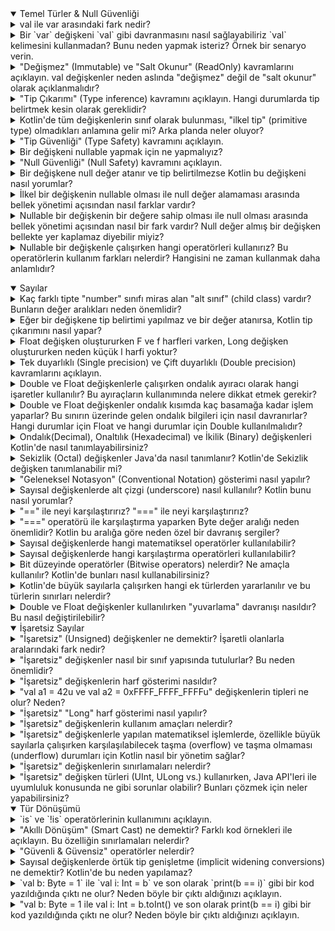 <details open>
    <summary>Temel Türler & Null Güvenliği</summary>
        <details>
            <summary>
            val ile var arasındaki fark nedir?
            </summary>
            `val` keyword'ü read-only değişkenler tanımlamamıza, `var` keyword'ünü ise içeriğini değiştirmek istediğimiz değişkeni tanımlarken kullanırız.
        </details>
        <details>
            <summary>
            Bir `var` değişkeni `val` gibi davranmasını nasıl sağlayabiliriz `val` kelimesini kullanmadan? Bunu neden yapmak isteriz? Örnek bir senaryo verin.
            </summary>
            Bir `var` keyword'ü ile tanımlanan değişkenin, `val` keyword'ü ile tanımlanmış gibi davranmasını istiyorsak değişkenin set metodunu private olarak tanımlarız. Bunu da yapmak istememizdeki sebep de, projenin başka bir yerinde yani değişkenin bulunduğu class'ın dışında değişkenin değerini değiştirtmek istemememizdir.
            </br>
            Örneğin;

```kotlin
import java.time.LocalDate
import java.time.Period
class Human(){
    var birthDate: LocalDate = LocalDate.of(1998, 2, 4)
    var age: Int = Period.between(birthDate, LocalDate.now()).years
        get() = Period.between(birthDate, LocalDate.now()).years
        private set
}
fun main(){
    val human = Human()
    println(human.birthDate)
    println(human.age)
    // human.age = 22 //Human class'ının age propertysi `var` olmasına rağmen set metodunun erişim belirleyicisi private olduğu için direkt değiştiremiyoruz.
    human.birthDate = LocalDate.of(2002, 2, 4)
    println(human.birthDate)
    println(human.age)
}
```
</br>
        </details>
        <details>
            <summary>
            "Değişmez" (Immutable) ve "Salt Okunur" (ReadOnly) kavramlarını açıklayın. val değişkenler neden aslında "değişmez" değil de "salt okunur" olarak açıklanmalıdır?
            </summary>
            Immutable ifadesi bir değişkenin içerdiği değerin asla değiştirilemeyeceği anlamına gelirken, Read-Only ifadesi ise bir değişkenin set metodunun olmaması anlamına gelir ve get metodunun da döndürdüğü değeri vermesine denir.
            </br>
            Bunu bir örnekle açıklamaya çalışacak olursak;
            
```kotlin
import java.time.LocalDate
import java.time.Period
class Human(){
    var birthDate: LocalDate = LocalDate.of(1998, 2, 4)
    val age: Int
    	get() = calculateAge()
    	// private set // val property'nin setterı olamaz.
    
    fun calculateAge() = Period.between(birthDate, LocalDate.now()).years
}
fun main(){
    val human = Human()
    println(human.birthDate)
    println(human.age)
    human.birthDate = LocalDate.of(2002, 2, 4)
    println(human.birthDate)
    println(human.age)
}
```
   Yukarıdaki örneği inceleyecek olursak `val` keyword'ü ile tanımlanan age değişkeni belirli bir hesaplamanın sonucuna göre içerdiği değer değiştirilebilir. Bu sebeple `val` read-only'dir diyebilmekteyiz.
        </details>
        <details>
            <summary>
            "Tip Çıkarımı" (Type inference) kavramını açıklayın. Hangi durumlarda tip belirtmek kesin olarak gereklidir?
            </summary>
            Type inference kavramı, değişkene değer atanırken derleyici tarafından atanan değerin tipinin anlaşılmasıdır. Nullable bir değer ataması yapacağımız zaman bunu açıkça belirtmeliyiz.
        </details>
        <details>
            <summary>
            Kotlin'de tüm değişkenlerin sınıf olarak bulunması, "ilkel tip" (primitive type) olmadıkları anlamına gelir mi? Arka planda neler oluyor?
            </summary>
            Kotlin dilinde tüm değişkenler sınıf olarak bulunur doğru, ancak değişken nullable değil ise ve primitive tip karşılığı da var ise derleme esnasında yapılan optimizasyon sayesinde ürettiği byte code ile aynı kodun javada primitive tip ile yazılabilen kodun ürettiği byte code'una eş değerdir.
        </details>
        <details>
            <summary>
            "Tip Güvenliği" (Type Safety) kavramını açıklayın.
            </summary>
            Type Safety, program derlenirken değişken tiplerinin doğru aralıkta değer alıp almadığını kontrol eder.
            Örneğin;
            ```var str: String = null // str değişkenimiz nullable olmadığından dolayı programın derlenmesi esnasında type safety gereğince programcı hata alacaktır..``` 
            ```var num: Int = "str".toIntOrNull() // num değişkeni sadece `Number` kabul ettiği için bu örnekte de derlenme sırasında hata alırız.```
        </details>
        <details>
            <summary>
            Bir değişkeni nullable yapmak için ne yapmalıyız?
            </summary>
            Bir değişkeni nullable bir değişken olarak tanımlamak istiyorsak, tanımladığımız değişken tipinin yanına soru işareti (?) koyarız.
            Örneğin;
            ```var nonNullInt: Int = 5 // non-null değişken tanımı```
            ```var nullableInt: Int? = null // nullable değişken tanımı```
        </details>
        <details>
            <summary>
            "Null Güvenliği" (Null Safety) kavramını açıklayın.
            </summary>
            Nullable olarak tanımlanan değişkenin runtime esnasında uygulamanın/projenin çökmemesine sebebiyet vermemesi için null referans sorununun ele alındığı duruma Null Safety denir.
        </details>
        <details>
            <summary>
            Bir değişkene null değer atanır ve tip belirtilmezse Kotlin bu değişkeni nasıl yorumlar?
            </summary>
            Tip çıkarımı yapılamadığı için `Nothing?` olarak tipi belirlenir ve o değişkene bir daha `null` değer dışında atama yapılamayacağı için o değişken `null` olarak kalmaya devam eder.
        </details>
        <details>
            <summary>
            İlkel bir değişkenin nullable olması ile null değer alamaması arasında bellek yönetimi açısından nasıl farklar vardır?
            </summary>
            Nullable bir primitive değişken null bir değer tutabileceği için yani null olabilme ihtimali yüzünden bellekte daha fazla yer kaplar. Non-null değişkenler için ise bu yer ayrılmaz. Bu sebeple non-null değişken tipinin bellekte tutulmasının daha performanslı olduğu söylenebilir.
        </details>
        <details>
            <summary>
            Nullable bir değişkenin bir değere sahip olması ile null olması arasında bellek yönetimi açısından nasıl bir fark vardır? Null değer almış bir değişken bellekte yer kaplamaz diyebilir miyiz?
            </summary>
            Nullable değişkenler referans tipli oldukları için içerisinde bir değer barındırmasa bile adresleri belleğin stack kısmında tutulur. Değişkenin bir değeri olmadığı için belleğin heap kısmı boştur. Sonuç olarak nullable bir değişken içerisinde değer barındırsada barındırmasada bellekte yer kaplar. İçerisinde bir değer varsa daha fazla yer kaplar.
        </details>
        <details>
            <summary>
            Nullable bir değişkenle çalışırken hangi operatörleri kullanırız? Bu operatörlerin kullanım farkları nelerdir? Hangisini ne zaman kullanmak daha anlamlıdır?
            </summary>
            Üç farklı operatör kullanırız. Bunlar; `?.` (Safe Call Operator), `?:` (Elivs Operator) ve `!!` (Not-Null Assertion Operator) operatörleridir.
            `?.` (Safe Call Operator) : nullable bir değişkenin null olup olmadığını kontrol eder ve değişken null değilse işlem yapar. Bu, null referanslarını güvenli bir şekilde işlemek için kullanılır ve null olma durumunda hata almayı önler.
            `?:` (Elivs Operator) : null olabilen bir değişkenin null olması durumunda varsayılan bir değer döndürmek/atamak için kullanılır. Bu, değişkenin null olması durumunda bir varsayılan değeri kullanmanın kısa bir yolunu sağlar.
            `!!` (Not-Null Assertion Operator) : nullable değişkenin null olmadığına dair bir garanti verir. Bu operatörü kullanarak, bir nullable değişkenin değerini non-nullable olarak kabul ederiz ve eğer değişken null ise bir NullPointerException alırız.
        </details>
</details>
<details open>
    <summary>Sayılar</summary>
        <details>
            <summary>
            Kaç farklı tipte "number" sınıfı miras alan "alt sınıf" (child class) vardır? Bunların değer aralıkları neden önemlidir?
            </summary>
            Number sınıfını miras alan 6 adet child class vardır. Bunlar; `Byte`, `Short`, `Int`, `Long`, `Float` ve `Double` sınıflarıdır.
            Byte 8 bit yer kaplar. Değer aralığı ise -128'den +127'ye kadardır.</br>
            Short 16 bit yer kaplar. Değer aralığı ise -32768'den +32767'ye kadardır.</br>
            Int 32 bit yer kaplar. Değer aralığı ise -2,147,483,648'den +2,147,483,647'ye kadardır.</br>
            Long 64 bit yer kaplar. Değer aralığı ise -9,223,372,036,854,775,808'den +9,223,372,036,854,775,807'ye kadardır.</br>
            Float 32 bit yer kaplar. Değer aralığı ise 1.40129846432481700e-45F'den 3.40282346638528860e+38F'e kadardır.</br>
            Double 64 bit yer kaplar. Değer aralığı ise 4.94065645841246544e-324'den 1.79769313486231570e+308'e kadardır.
        </details>
        <details>
            <summary>
            Eğer bir değişkene tip belirtimi yapılmaz ve bir değer atanırsa, Kotlin tip çıkarımını nasıl yapar?
            </summary>
            Bir değişkene tip belirtimi yapılmadığında ve bir değer atanırsa, Kotlin derleyicisi, atanan değere bakarak uygun veri türünü çıkarır. Örneğin atanan değer bir sayı ise bunun hangi değer aralığında olduğuna göre derleyici değişkenin tipini belirler.
        </details>
        <details>
            <summary>
            Float değişken oluştururken F ve f harfleri varken, Long değişken oluştururken neden küçük l harfi yoktur?
            </summary>
            Bazı fontlarda küçük l harfi 1 sayısına benzediği için karmaşıklığı engellemek için alınan önlem olarak düşünülebilir.
        </details>
        <details>
            <summary>
            Tek duyarlıklı (Single precision) ve Çift duyarlıklı (Double precision) kavramlarını açıklayın.
            </summary>
            Tek duyarlıklı (Single Precision) ve Çift duyarlıklı (Double Precision), kayan noktalı sayıları temsil etme yöntemleridir. Tek duyarlıklı format, 32 bitlik bir bellek alanında depolanırken, çift duyarlıklı format 64 bitlik bir bellek alanında depolanır. Çift duyarlıklı format, daha büyük bir veri aralığına ve daha yüksek bir kesinliğe sahipken, tek duyarlıklı format daha küçük bir veri aralığı ve daha düşük bir kesinlik sunar. Bu nedenle, kullanılan uygulamanın gereksinimlerine ve bellek / performans dengesine bağlı olarak tercih edilirler.
        </details>
        <details>
            <summary>
            Double ve Float değişkenlerle çalışırken ondalık ayıracı olarak hangi işaretler kullanılır? Bu ayıraçların kullanımında nelere dikkat etmek gerekir?
            </summary>
            Bazı ülkelerde ondalık ayıraç olarak nokta işareti kullanılırken, bazılarında virgül kullanılır. Bu nedenle, uygulamanın kullanılacağı hedef kitlenin coğrafi konumuna bağlı olarak uygun ondalık ayıraçlarının kullanılması önemlidir. Kotlin'de, ondalık sayılar varsayılan olarak Double türüne atanır. Float türünde bir değer atanmak istenirse, sayının sonuna f veya F harfi eklenmelidir. Bu, derleyicinin sayının Float türü olduğunu anlamasını sağlar.
        </details>
        <details>
            <summary>
            Double ve Float değişkenler ondalık kısımda kaç basamağa kadar işlem yaparlar? Bu sınırın üzerinde gelen ondalık bilgileri için nasıl davranırlar? Hangi durumlar için Float ve hangi durumlar için Double kullanılmalıdır?
            </summary>
            Float: 32 bitlik bellek alanında depolanır. Yaklaşık olarak 6-7 basamağa kadar kesinlik sağlar. Daha küçük bir veri aralığı ve daha düşük bir kesinlik sunar. Bellek tasarrufu veya hız gereksinimi olan işlemlerde kullanılabilir.
            Double: 64 bitlik bellek alanında depolanır. Yaklaşık olarak 15 basamağa kadar kesinlik sağlar. Daha büyük bir veri aralığı ve daha yüksek bir kesinlik sunar. Bilimsel hesaplamalar finansal işlemler gibi yüksek kesinlik gerektiren alanlarda tercih edilir.
        </details>
        <details>
            <summary>
            Ondalık(Decimal), Onaltılık (Hexadecimal) ve İkilik (Binary) değişkenleri Kotlin'de nasıl tanımlayabilirsiniz?
            </summary>
            Ondalık sayılar, varsayılan olarak Kotlin'de tanımlanır. Örnek olarak:</br>
            val decimalNumber: Int = 42
            </br>---</br>
            Onaltılık sayıları tanımlamak için sayının başına 0x ön eki eklemeniz gerekir. Örnek olarak:</br>
            val hexadecimalNumber: Int = 0x2A
            </br>---</br>
            İkilik sayıları tanımlamak için sayının başına 0b ön eki eklemeniz gerekir. Örnek olarak:</br>
            val binaryNumber: Int = 0b101010
        </details>
        <details>
            <summary>
            Sekizlik (Octal) değişkenler Java'da nasıl tanımlanır? Kotlin'de Sekizlik değişken tanımlanabilir mi?
            </summary>
            Java'da sekizlik (octal) sayıları tanımlamak için sayının başına 0 ön eki eklemeniz gerekir. Ancak Kotlin'de bu doğrudan desteklenmez. Örneğin, Java'da sekizlik bir sayıyı tanımlamak için:</br>
            int octalNumber = 052; // Bu 42 ondalık sayısına karşılık gelir
        </details>
        <details>
            <summary>
            "Geleneksel Notasyon" (Conventional Notation) gösterimi nasıl yapılır?
            </summary>
            Geleneksel notasyonu aşağıdaki gibi basitçe oluştururken;
            val num1 = 0.42 // 0.42
            Bilimsel notasyonlu tanımlamayı aşağıdaki gibi tanımlarız;
            val num2 = 4.2*10e-2 // 0.42
            İkisininde çıktısı aynı. Bilimsel hesaplamaları projemizde kullanmayacaksak gelenksel tanımlamayı yapmak daha efektif olacaktır.
        </details>
        <details>
            <summary>
            Sayısal değişkenlerde alt çizgi (underscore) nasıl kullanılır? Kotlin bunu nasıl yorumlar?
            </summary>
            Kotlin'de sayısal değerlerde alt çizgi (underscore) kullanımı, sayıları daha okunabilir hale getirmek için kullanılan bir biçimlendirme tekniğidir. Bu, özellikle büyük sayılarla çalışırken veya sayıları gruplara bölerken faydalı olabilir. Sayıları daha kolay anlaşılabilir hale getirmek için alt çizgilerle binlik gruplara ayırabilirsiniz. Örneğin:</br>
            val population = 7_874_965_825</br>
            val pi = 3.141_592_653
        </details>
        <details>
            <summary>
            "==" ile neyi karşılaştırırız? "===" ile neyi karşılaştırırız?
            </summary>
            "==" operatörü ile iki değişkenin içerisinde barındığı değerin aynı olup olmadığını, "===" operatörü ile de iki değişkenin memory'de aynı adresi referans edip etmediğini kontrol ederiz.
        </details>
        <details>
            <summary>
            "===" operatörü ile karşılaştırma yaparken Byte değer aralığı neden önemlidir? Kotlin bu aralığa göre neden özel bir davranış sergiler?
            </summary>
            Kotlin Byte aralığı içerisindeki bir değeri tutan değişkenlerin adreslerini tek bir yer işaret edecek şekilde optimize eder. Bunun nedeni sık kullanılan sayıları tek bir yerde tutarak memory kullanımını azaltmayı amaçlar.
        </details>
        <details>
            <summary>
            Sayısal değişkenlerde hangi matematiksel operatörler kullanılabilir?
            </summary>
            Toplama operatörü (+) : Toplama işlemi yapar.</br>
            Çıkarma operatörü (-) : Çıkarma işlemi yapar.</br>
            Çarpma operatörü (*) : Çarpma işlemi yapar.</br>
            Bölme operatörü (/) : Bölme işlemi yapar.</br>
            Mod alma operatörü (%) : Birinci sayının ikinci sayıya bölümünden kalanı hesaplar.
        </details>
        <details>
            <summary>
            Sayısal değişkenlerde hangi karşılaştırma operatörleri kullanılabilir?
            </summary>
            Büyüktür (>): Sol tarafındaki değerin sağ tarafındakinden büyük olup olmadığını kontrol eder.</br>
            Büyük Eşittir (>=): Sol tarafındaki değerin sağ tarafındakine eşit veya büyük olup olmadığını kontrol eder.</br>
            Küçüktür (<): Sol tarafındaki değerin sağ tarafındakinden küçük olup olmadığını kontrol eder.</br>
            Küçük Eşittir (<=): Sol tarafındaki değerin sağ tarafındakine eşit veya küçük olup olmadığını kontrol eder.</br>
            Eşittir (==): İki değerin birbirine eşit olup olmadığını kontrol eder.</br>
            Eşit Değildir (!=): İki değerin birbirine eşit olmadığını kontrol eder.</br>
            Referans Eşittir (===) : İki değişkenin referans ettiği adresin aynı olup olmadığını kontrol eder.</br>
            Referans Eşit Değildir (!==) : İki değişkenin referans ettiği adresin aynı olmadığını kontrol eder.</br>
            is: Bir nesnenin belirli bir tipe ait olup olmadığını kontrol eder.</br>
            !is: Bir nesnenin belirli bir tipe ait olmadığını kontrol eder.
        </details>
        <details>
            <summary>
            Bit düzeyinde operatörler (Bitwise operators) nelerdir? Ne amaçla kullanılır? Kotlin'de bunları nasıl kullanabilirsiniz?
            </summary>
                AND (&): İki biti AND işlemine tabi tutar. İki bit de 1 ise sonuç 1 olur, aksi halde sonuç 0 olur.</br>
                OR (|): İki biti OR işlemine tabi tutar. En az bir bit 1 ise sonuç 1 olur, aksi halde sonuç 0 olur.</br>
                XOR (^): İki biti XOR işlemine tabi tutar. İki bit farklı ise sonuç 1 olur, aynı ise sonuç 0 olur.</br>
                NOT (~): Bir bitin tersini alır. Yani, 0 ise 1 yapar, 1 ise 0 yapar.</br>
                Left Shift (<<): Bir sayıyı belirtilen sayıda bit sola kaydırır.</br>
                Right Shift (>>): Bir sayıyı belirtilen sayıda bit sağa kaydırır.</br></br>
                val a = 0b1010 // 10</br>
                val b = 0b1100 // 12</br>
                val resultAnd = a and b // 8</br>
                val resultOr = a or b // 14</br>
                val resultXor = a xor b // 6</br>
                val resultNot = a.inv() // -11 (içerideki bit sayısına bağlı olarak tüm bitleri ters çevirir)</br>
                val leftShiftResult = a shl 2 // 40 (101000)</br>
                val rightShiftResult = b shr 1 // 6 (110)</br>
        </details>
        <details>
            <summary>
            Kotlin'de büyük sayılarla çalışırken hangi ek türlerden yararlanılır ve bu türlerin sınırları nelerdir?
            </summary>
            Kotlin'de büyük sayılarla çalışırken genellikle `BigInteger` ve `BigDecimal` gibi ek türlerden yararlanılır. Bu türler, standart veri türlerinin sınırlarını aşan büyük sayılarla çalışmak için kullanılır.</br>
            BigInteger, tam sayılar için kullanılır ve sınırsız büyüklükte tamsayı değerlerini temsil eder.</br>
            Örnek: val bigInt = BigInteger("1234567890123456789012345678901234567890")
            </br>---</br>
            BigDecimal, ondalık sayılar için kullanılır ve yüksek hassasiyete sahip hesaplamalar yapmak için kullanılır.</br>
            BigDecimal değerleri, sayısal ifadelerin sonuna "BD" veya "bd" ekleyerek oluşturulabilir.</br>
            Örnek: val bigDecimal = BigDecimal("1234567890.12345678901234567890BD")
        </details>
        <details>
            <summary>
            Double ve Float değişkenler kullanılırken "yuvarlama" davranışı nasıldır? Bu nasıl değiştirilebilir?
            </summary>
            Kotlin'de Double ve Float veri türlerindeki varsayılan yuvarlama davranışı IEEE 754 standartlarına uygundur. Ancak, farklı yuvarlama stratejileri gerektiren durumlarda, özel işlevler veya matematiksel kütüphaneler kullanılabilir. Örneğin, round(), ceil(), floor() gibi işlevler, sayıları belirli yuvarlama stratejilerine göre yuvarlar:</br>
            round(): En yakın tam sayıya yuvarlar.</br>
            ceil(): En yakın üst tam sayıya yuvarlar.</br>
            floor(): En yakın alt tam sayıya yuvarlar.</br>
            Bu işlevler, belirli yuvarlama stratejilerini uygulamak için kullanılabilir.
        </details>
</details>
<details open>
    <summary>
    İşaretsiz Sayılar
    </summary>
        <details>
            <summary>
            "İşaretsiz" (Unsigned) değişkenler ne demektir? İşaretli olanlarla aralarındaki fark nedir?
            </summary>
            İşaretsiz değişkenler, 0 veya pozitif sayıları barındırabilen değişken türleridir.
        </details>
        <details>
            <summary>
            "İşaretsiz" değişkenler nasıl bir sınıf yapısında tutulurlar? Bu neden önemlidir?
            </summary>
            İşaretsiz (unsigned) değişkenler, Kotlin'de "value class" olarak tanımlanır. Bu, değerlerinin bellekte primitive tipler gibi saklandığı anlamına gelir. Bu yapı, işaretsiz sayıların doğrudan bellek tarafından tutulmasını sağlar, bu da daha performanslı ve daha az bellek tüketen işlemler gerçekleştirmelerini sağlar. Bu, işaretsiz sayıların daha verimli bir şekilde kullanılmasını sağlar.
        </details>
        <details>
            <summary>
            "İşaretsiz" değişkenlerin harf gösterimi nasıldır?
            </summary>
            Bir "işaretsiz" değişken tanımlaması yapmak istiyorsak atadığımız değerin sonuna 'u' veya 'U' harfini koymalıyız. Örneğin;</br>
            val unsignedInt = 42u</br>
            val signedInt = 4
        </details>
        <details>
            <summary>
            "val a1 = 42u ve val a2 = 0xFFFF_FFFF_FFFFu" değişkenlerin tipleri ne olur? Neden?
            </summary>
            Tip çıkarımı(Type Inference)'na göre 42 Integer veri tipi aralığında olduğu ve sonunda `u` harfi olduğu için a1 değişkenin tipi UInt'dir.</br>
            Aynı şekilde tip çıkarımı(type inference)'na göre 0xFFFF_FFFF_FFFF sayısı Integer değer aralığını aşıp Long değer aralığına girdiği için ve sonunda `u` harfi olduğu için a2 değişkenin tipi ULong'dur.
        </details>
        <details>
            <summary>
            "İşaretsiz" "Long" harf gösterimi nasıl yapılır?
            </summary>
            "İşaretsiz" "Long" harf gösterimini `uL` veya `UL` harflerini kullanarak yaparız.
        </details>
        <details>
            <summary>
            "İşaretsiz" değişkenlerin kullanım amaçları nelerdir?
            </summary>
            İşaretsiz (unsigned) değişkenlerin kullanım amaçları:</br>
            Bellek Tasarrufu: İşaretsiz değişkenler, yalnızca pozitif değerleri temsil eder ve işaretli değişkenlere göre daha geniş bir pozitif aralığı kapsar. Bu durum, bellek kullanımını azaltır.</br>
            Veri Doğruluğu: Belirli durumlarda, bir değişkenin negatif olamayacağı veya belirli bir sınıra kadar olabileceği bilinir. İşaretsiz değişkenler, bu tür kısıtlamaları belirlemek ve veri doğruluğunu artırmak için kullanılabilir.
        </details>
        <details>
            <summary>
            "İşaretsiz" değişkenlerle yapılan matematiksel işlemlerde, özellikle büyük sayılarla çalışırken karşılaşılabilecek taşma (overflow) ve taşma olmaması (underflow) durumları için Kotlin nasıl bir yönetim sağlar?
            </summary>
            Kotlin, işaretsiz değişkenlerle yapılan matematiksel işlemlerde taşma (overflow) ve taşma olmaması (underflow) durumları için otomatik bir yönetim sağlamaz. Bu durum, programcıların bu tür durumları kontrol etmesi ve gerektiğinde uygun önlemleri alması gerektiğini gösterir. İşaretsiz değişkenlerin sınırlarını aşma riski bulunduğundan, büyük sayılarla çalışırken dikkatli olunmalı ve sonuçlar kontrol edilmelidir. Bu önlemler, beklenmedik sonuçları ve hatalı hesaplamaları önlemeye yardımcı olabilir.
        </details>
        <details>
            <summary>
            "İşaretsiz" değişkenlerin sınırlamaları nelerdir?
            </summary>
            UByte Min Value : 0 - UByte Max Value : 255</br>
            UShort Min Value : 0 - UShort Max Value : 65535</br>
            UInt Min Value : 0 - UInt Max Value : 4294967295</br>
            ULong Min Value : 0 - ULong Max Value : 18446744073709551615</br>
        </details>
        <details>
            <summary>
            "İşaretsiz" değişken türleri (UInt, ULong vs.) kullanırken, Java API'leri ile uyumluluk konusunda ne gibi sorunlar olabilir? Bunları çözmek için neler yapabilirsiniz?
            </summary>
            İşaretsiz (unsigned) değişken türleriyle (UInt, ULong vb.) Java API'leri arasında uyumluluk sorunları ortaya çıkabilir. Bu sorunların başlıca nedeni, Kotlin'deki işaretsiz değişkenlerin kullanımıyla Java'nın işaretli tamsayılarının kullanımı arasındaki farklılıklardır. Kotlin'deki işaretsiz değişkenler taşma (overflow) durumlarını otomatik olarak ele almadığından, büyük sayılarla yapılan işlemlerde Java API'leriyle uyumsuzluklar meydana gelebilir. Bu tür uyumluluk sorunlarını çözmek için uygun veri türlerinin seçilmesi, veri dönüşümlerinin yapılması ve dikkatli kodlama ve test süreci izlenmesi önemlidir. Bu yaklaşımlar, işaretsiz değişkenlerin Java API'leriyle uyumlu bir şekilde kullanılmasını sağlayabilir.
        </details>
</details>
<details open>
    <summary>
    Tür Dönüşümü
    </summary>
        <details>
            <summary>
            `is` ve `!is` operatörlerinin kullanımını açıklayın.
            </summary>
            `is` operatörü, bir nesnenin belirli bir türde olup olmadığını kontrol eder.  
            `!is` operatörü ise bir nesnenin belirli bir türde olmadığını kontrol eder.  
        </details>
        <details>
            <summary>
            "Akıllı Dönüşüm" (Smart Cast) ne demektir? Farklı kod örnekleri ile açıklayın. Bu özelliğin sınırlamaları nelerdir?
            </summary>
            Smart cast, bir değişkenin tipinin otomatik olarak dönüştürülmesidir. Örneğin aşağıdaki kodda if şartı sağlanırsa `any` değişkeninin bir String olduğu o if scope'u boyunca bilinecek ve String metotları kullanılabilir hale gelecektir.</br>
<code>
fun main() {
    val any: Any = "Hello"
    if (any is String){
        println(any.length)
    }
}
</code>
        </details>
        <details>
            <summary>
            "Güvenli & Güvensiz" operatörler nelerdir?
            </summary>
            Güvensiz Dönüşüm (`as` Operatörü): Bir nesneyi belirli bir tipe dönüştürmek için kullanılır. Ancak, dönüşüm başarısız olursa `ClassCastException` hatası alınır ve program çökebilir. Örnek:</br>
<code>
val x: String = y as String // Bu dönüşüm güvensizdir ve hata meydana gelirse program çökebilir.
</code>
</br>
            Güvenli Dönüşüm (`as?` Operatörü): Bir nesneyi belirli bir tipe güvenli bir şekilde dönüştürmek için kullanılır. Dönüşüm başarısız olursa, `null` değeri dönüşür ve programın çökmesi önlenir. Örnek:</br>
<code>
val x: String? = y as? String // Bu güvenli bir dönüşümdür, dönüşüm başarısız olursa x'e null atanır ve program çökmez.
</code>
        </details>
        <details>
            <summary>
            Sayısal değişkenlerde örtük tip genişletme (implicit widening conversions) ne demektir? Kotlin'de bu neden yapılamaz?
            </summary>
            Implicit widening conversions, değer aralığı daha küçük olan değişken tipinin, değer aralığı daha büyük olan değişken tipine dönüştürülmesine denir. Örneğin Byte tipinde olan bir değişkenin değerinin Short tipinde bir değişkene atanmasıdır. Bu Kotlin'de ancak explicit şekilde yani açık bir şekilde .toShort() gibi dönüştürme metotlarıyla gerçekleştirilebilir.
        </details>
        <details>
            <summary>
            `val b: Byte = 1` ile `val i: Int = b` ve son olarak `print(b == i)` gibi bir kod yazıldığında çıktı ne olur? Neden böyle bir çıktı aldığınızı açıklayın.
            </summary>
            Compile error alırız. Çünkü Kotlin programlama dilinde bir değişkenin tipine uygun şekilde değer ataması yapılmalıdır. Atanan değişken değeri açıkça `cast` edilmelidir. `b` değişkeninin değeri `i` değişkenine atanırken açık bir şekilde Int tipine dönüştürülseydi atanırken bir sorun yaşanmayacaktı. if içerisindeki değişken tiplerinin karşılaştırılabilmesi için aynı tipte olması gerektiğini düşünecek olursak aynı `cast` işlemi burada da yapılmalıydı.
        </details>
        <details>
            <summary>
            "val b: Byte = 1 ile val i: Int = b.toInt() ve son olarak print(b == i) gibi bir kod yazıldığında çıktı ne olur? Neden böyle bir çıktı aldığınızı açıklayın.
            </summary>
            Bir üstteki soruda cevabı vermiştik aslında. Ancak burada da belirtelim; if içerisinde karşılaştırılan sayı değerleri tutan değişken tiplerinin aynı olması gerekir.
        </details>
</details>